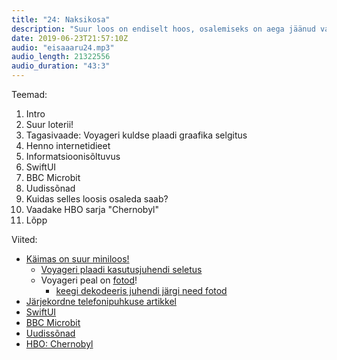 ```yaml
---
title: "24: Naksikosa"
description: "Suur loos on endiselt hoos, osalemiseks on aega jäänud vaid üks nädal! Muidu räägime jälle Voyageri plaadijuttu ja jälle internetisõltuvuse juttu ja avastame, misasi on lokulaud. "
date: 2019-06-23T21:57:10Z
audio: "eisaaaru24.mp3"
audio_length: 21322556
audio_duration: "43:3"
---
```

Teemad:

  1. Intro
  2. Suur loterii!
  3. Tagasivaade: Voyageri kuldse plaadi graafika selgitus
  4. Henno internetidieet
  5. Informatsioonisõltuvus
  6. SwiftUI
  7. BBC Microbit
  8. Uudissõnad
  9. Kuidas selles loosis osaleda saab?
  10. Vaadake HBO sarja "Chernobyl"
  11. Lõpp

Viited:

*   [Käimas on suur miniloos!](https://www.facebook.com/eisaaaru/posts/378791509510016?comment_id=388198378569329&notif_id=1560977118895238&notif_t=feed_comment)
    *   [Voyageri plaadi kasutusjuhendi seletus](https://en.wikipedia.org/wiki/Voyager_Golden_Record#/media/File:Voyager_Golden_Record_Cover_Explanation.svg)
    *   Voyageri peal on [fotod](https://voyager.jpl.nasa.gov/galleries/images-on-the-golden-record/)!
        *   [keegi dekodeeris juhendi järgi need fotod](https://boingboing.net/2017/09/05/how-to-decode-the-images-on-th.html)
*   [Järjekordne telefonipuhkuse artikkel](https://www.wired.com/story/six-weeks-100s-miles-hours-glorious-boredom-japan/) 
*   [SwiftUI](https://developer.apple.com/xcode/swiftui/)
*   [BBC Microbit](https://microbit.org)
*   [Uudissõnad](https://keeleabi.eki.ee/?leht=17)
*   [HBO: Chernobyl](https://en.m.wikipedia.org/wiki/Chernobyl_(miniseries))
